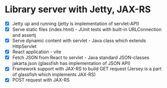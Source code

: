 # Library server with Jetty, JAX-RS

* [X] Jetty up and running (jetty is implementation of servlet-API)
* [X] Serve static files (index.html) - JUnit tests with built-in URLConnection and assertj
* [X] Serve dynamic content with servlet - Java class which extends HttpServlet
* [X] React application - vite
* [X] Fetch JSON from React to servlet - Java standard JSON-classes jakarta.json (glassfish has implementation of JSON API)
* [X] Framework support with JAX-RS to build GET request (Jersey is a part of glassfish which implements JAX-RS)
* [X] POST request with JAX-RS
